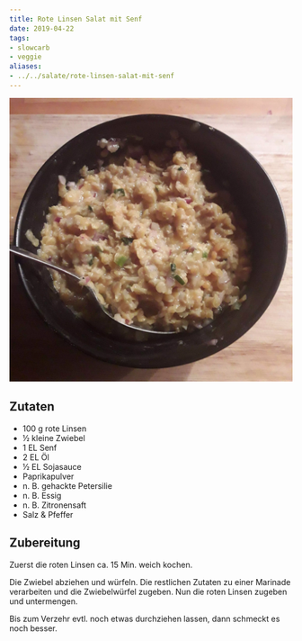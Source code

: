 ```yaml
---
title: Rote Linsen Salat mit Senf
date: 2019-04-22
tags:
- slowcarb
- veggie
aliases:
- ../../salate/rote-linsen-salat-mit-senf
---
```


![](/img/rote-linsen-salat-mit-senf.webp)

## Zutaten
- 100 g    rote Linsen
- ½ kleine Zwiebel
- 1 EL     Senf
- 2 EL     Öl
- ½ EL     Sojasauce
- Paprikapulver
- n. B.    gehackte Petersilie
- n. B.    Essig
- n. B.    Zitronensaft
- Salz & Pfeffer

## Zubereitung
Zuerst die roten Linsen ca. 15 Min. weich kochen.

Die Zwiebel abziehen und würfeln. Die restlichen Zutaten zu einer Marinade verarbeiten und die Zwiebelwürfel zugeben. Nun die roten Linsen zugeben und untermengen.

Bis zum Verzehr evtl. noch etwas durchziehen lassen, dann schmeckt es noch besser.
